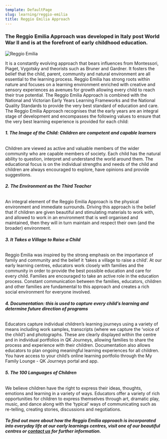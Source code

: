 ```yaml
---
template: DefaultPage
slug: learning/reggio-emilia
title: Reggio Emilia Approach
---
```

### The Reggio Emilia Approach was developed in Italy post World War II and is at the forefront of early childhood education.

![Reggio Emilia](/images/uploads/reggio.jpg)

It is a constantly evolving approach that bears influences from Montessori, Piaget, Vygotsky and theorists such as Bruner and Gardner. It fosters the belief that the child, parent, community and natural environment are all essential to the learning process. Reggio Emilia has strong roots within nature and focuses on a learning environment enriched with creative and sensory experiences as avenues for growth allowing every child to reach their true potential. The Reggio Emilia Approach is combined with the National and Victorian Early Years Learning Frameworks and the National Quality Standards to provide the very best standard of education and care. The Reggio Emilia Approach recognises that the early years are an integral stage of development and encompasses the following values to ensure that the very best learning experience is provided for each child:

###### **1. The Image of the Child: Children are competent and capable learners**
Children are viewed as active and valuable members of the wider community who are capable members of society. Each child has the natural ability to question, interpret and understand the world around them. The educational focus is on the individual strengths and needs of the child and children are always encouraged to explore, have opinions and provide suggestions.

###### **2. The Environment as the Third Teacher**
An integral element of the Reggio Emilia Approach is the physical environment and immediate surrounds. Driving this approach is the belief that if children are given beautiful and stimulating materials to work with, and allowed to work in an environment that is well organised and maintained, then they will in turn maintain and respect their own (and the broader) environment.

###### **3. It Takes a Village to Raise a Child**
Reggio Emilia was inspired by the strong emphasis on the importance of family and community and the belief it ‘takes a village to raise a child’. At our early learning centres, educators work closely with families and the community in order to provide the best possible education and care for every child. Families are encouraged to take an active role in the education process. Constant communication between the families, educators, children and other families are fundamental to this approach and creates a rich social environment for everyone involved.

###### **4. Documentation: this is used to capture every child’s learning and determine future direction of programs**
Educators capture individual children’s learning journeys using a variety of means including work samples, transcripts (where we capture the ‘voice of the child’) and photographs. These are clearly displayed within the centre and in individual portfolios in QK Journeys, allowing families to share the process and experience with their children. Documentation also allows educators to plan ongoing meaningful learning experiences for all children. You have access to your child’s online learning portfolio through the My Family Lounge - QK Journeys portal and app.

###### **5. The 100 Languages of Children**
We believe children have the right to express their ideas, thoughts, emotions and learning in a variety of ways. Educators offer a variety of rich opportunities for children to express themselves through art, dramatic play, music, and dance along with the ‘typical’ ways of communicating such as re-telling, creating stories, discussions and negotiations.

###### **To find out more about how the Reggio Emilia approach is incorporated into everyday life at our early learnings centres, visit one of our beautiful centres or [contact us](/contact/) for further information.**
